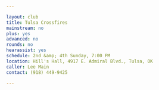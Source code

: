 ```yaml
---

layout: club
title: Tulsa Crossfires
mainstream: no
plus: yes
advanced: no
rounds: no
hearassist: yes
schedule: 2nd &amp; 4th Sunday, 7:00 PM
location: Hill's Hall, 4917 E. Admiral Blvd., Tulsa, OK
caller: Lee Main
contact: (918) 449-9425

---
```


